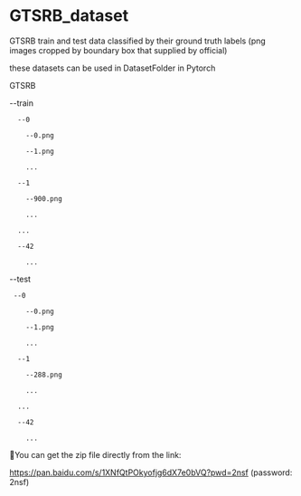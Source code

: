 # GTSRB_dataset
GTSRB train and test data classified by their ground truth labels (png images cropped by boundary box that supplied by official)

these datasets can be used in DatasetFolder in Pytorch

GTSRB

  --train
  
      --0
      
        --0.png
        
        --1.png
        
        ...
        
      --1
      
        --900.png
        
        ...
        
      ...
      
      --42
      
        ...
        
 --test
 
     --0
     
        --0.png
        
        --1.png
        
        ...
        
      --1
      
        --288.png
        
        ...
        
      ...
      
      --42
      
        ...
        

🌟You can get the zip file directly from the link: 

https://pan.baidu.com/s/1XNfQtPOkyofjg6dX7e0bVQ?pwd=2nsf (password: 2nsf)
